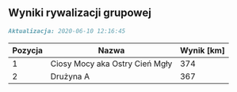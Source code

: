 ## Wyniki rywalizacji grupowej

```markdown
Aktualizacja: 2020-06-10 12:16:45
```

Pozycja | Nazwa | Wynik [km] |
------------ | -------------  | -------------
 1 |Ciosy Mocy aka Ostry Cień Mgły | 374 
 2 |Drużyna A | 367